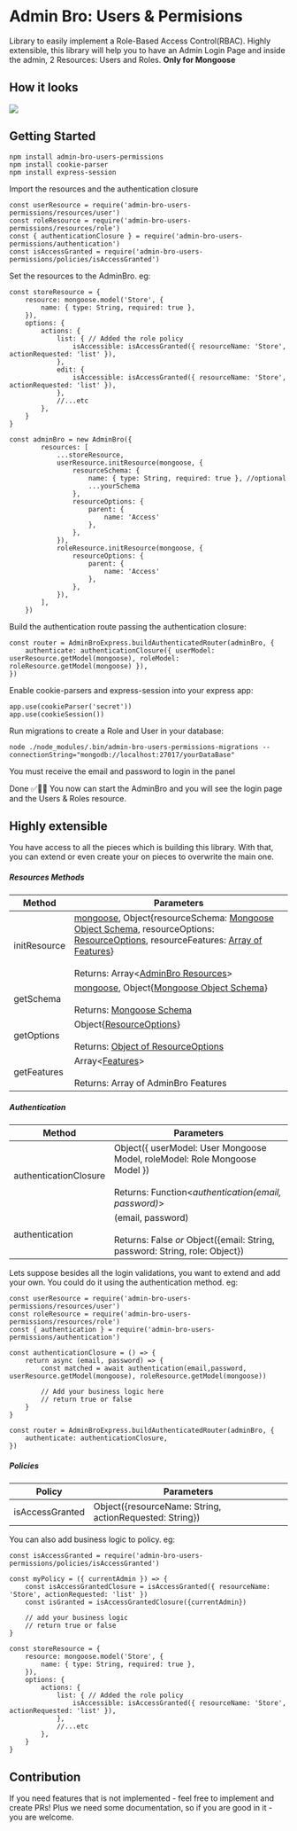 # Admin Bro: Users & Permisions

Library to easily implement a Role-Based Access Control(RBAC). Highly extensible, this library will help you to have an Admin Login Page and inside the admin, 2 Resources: Users and Roles.
**Only for Mongoose**

## How it looks
<img src='./docs/animated.gif'>

## Getting Started
```
npm install admin-bro-users-permissions
npm install cookie-parser
npm install express-session
```

Import the resources and the authentication closure
```
const userResource = require('admin-bro-users-permissions/resources/user')
const roleResource = require('admin-bro-users-permissions/resources/role')
const { authenticationClosure } = require('admin-bro-users-permissions/authentication')
const isAccessGranted = require('admin-bro-users-permissions/policies/isAccessGranted')
```

Set the resources to the AdminBro. eg:
```
const storeResource = {
    resource: mongoose.model('Store', {
        name: { type: String, required: true },
    }),
    options: {
        actions: {
            list: { // Added the role policy
                isAccessible: isAccessGranted({ resourceName: 'Store', actionRequested: 'list' }),
            },
            edit: { 
                isAccessible: isAccessGranted({ resourceName: 'Store', actionRequested: 'list' }),
            },
            //...etc
        },
    }
}

const adminBro = new AdminBro({
        resources: [
            ...storeResource,
            userResource.initResource(mongoose, {
                resourceSchema: {
                    name: { type: String, required: true }, //optional
                    ...yourSchema
                },
                resourceOptions: {
                    parent: {
                        name: 'Access'
                    },
                },
            }),
            roleResource.initResource(mongoose, {
                resourceOptions: {
                    parent: {
                        name: 'Access'
                    },
                },
            }),
        ],
    })
```

Build the authentication route passing the authentication closure:
```
const router = AdminBroExpress.buildAuthenticatedRouter(adminBro, {
    authenticate: authenticationClosure({ userModel: userResource.getModel(mongoose), roleModel: roleResource.getModel(mongoose) }),
})
```

Enable cookie-parsers and express-session into your express app:
```
app.use(cookieParser('secret'))
app.use(cookieSession())
```

Run migrations to create a Role and User in your database:
```
node ./node_modules/.bin/admin-bro-users-permissions-migrations --connectionString="mongodb://localhost:27017/yourDataBase"
```
You must receive the email and password to login in the panel

Done :white_check_mark::tada::tada: 
You now can start the AdminBro and you will see the login page and the Users & Roles resource.

## Highly extensible
You have access to all the pieces which is building this library. With that, you can extend or even create your on pieces to overwrite the main one.

##### Resources Methods
Method | Parameters
------ | -------
initResource | [mongoose](https://mongoosejs.com/docs/api/mongoose.html), Object{resourceSchema: [Mongoose Object Schema](https://mongoosejs.com/docs/schematypes.html), resourceOptions: [ResourceOptions](https://adminbro.com/ResourceOptions.html), resourceFeatures: [Array of Features](https://adminbro.com/tutorial-features.html)} <br><br> Returns: Array<[AdminBro Resources](https://adminbro.com/AdminBro.html#resourcesl)>
getSchema | [mongoose](https://mongoosejs.com/docs/api/mongoose.html), Object{[Mongoose Object Schema](https://mongoosejs.com/docs/schematypes.html)} <br><br>Returns: [Mongoose Schema](https://mongoosejs.com/docs/guide.html)
getOptions | Object{[ResourceOptions](https://adminbro.com/ResourceOptions.html)} <br><br>Returns: [Object of ResourceOptions](https://adminbro.com/ResourceOptions.html)
getFeatures | Array<[Features](https://adminbro.com/tutorial-features.html)> <br><br>Returns: Array of AdminBro Features

##### Authentication
Method | Parameters
------ | -------
authenticationClosure | Object({ userModel: User Mongoose Model, roleModel: Role Mongoose Model }) <br><br>Returns: Function<*authentication(email, password)*>
authentication | (email, password) <br><br>Returns: False *or* Object({email: String, password: String, role: Object})

Lets suppose besides all the login validations, you want to extend and add your own. You could do it using the authentication method. eg:

```
const userResource = require('admin-bro-users-permissions/resources/user')
const roleResource = require('admin-bro-users-permissions/resources/role')
const { authentication } = require('admin-bro-users-permissions/authentication')

const authenticationClosure = () => {
    return async (email, password) => {
        const matched = await authentication(email,password, userResource.getModel(mongoose), roleResource.getModel(mongoose))

        // Add your business logic here
        // return true or false
    }
}

const router = AdminBroExpress.buildAuthenticatedRouter(adminBro, {
    authenticate: authenticationClosure,
})
```

##### Policies
Policy | Parameters
------ | -------
isAccessGranted | Object({resourceName: String, actionRequested: String})

You can also add business logic to policy. eg:

```
const isAccessGranted = require('admin-bro-users-permissions/policies/isAccessGranted')

const myPolicy = ({ currentAdmin }) => {
    const isAccessGrantedClosure = isAccessGranted({ resourceName: 'Store', actionRequested: 'list' })
    const isGranted = isAccessGrantedClosure({currentAdmin})

    // add your business logic
    // return true or false
}

const storeResource = {
    resource: mongoose.model('Store', {
        name: { type: String, required: true },
    }),
    options: {
        actions: {
            list: { // Added the role policy
                isAccessible: isAccessGranted({ resourceName: 'Store', actionRequested: 'list' }),
            },
            //...etc
        },
    }
}
```

## Contribution
If you need features that is not implemented - feel free to implement and create PRs!
Plus we need some documentation, so if you are good in it - you are welcome.
